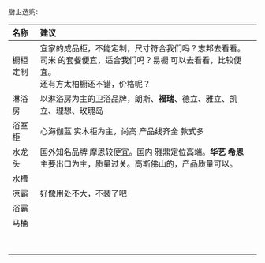 厨卫选购:

| 名称        |建议                                                        |
|:----------  |:--------------------------------------------------------   |
| 橱柜定制     | 宜家的成品柜，不能定制，尺寸符合我们吗？志邦去看看。<br>司米 的套餐便宜，适合我们吗？易橱 可以去看看，比较便宜。<br>还有方太柏橱还不错，价格呢？   |
| 淋浴房       | 以淋浴房为主的卫浴品牌，朗斯、__福瑞__、德立、雅立、凯立、理想、玫瑰岛   |
| 浴室柜       | 心海伽蓝 实木柜为主，尚高 产品线齐全 款式多   |
| 水龙头       | 国外知名品牌 摩恩较便宜。国内 雅鼎定位高端。__华艺__ __希恩__ 主要出口为主，质量过关。高斯佛山的，产品质量可以。   |
| 水槽        |    |
| 凉霸        | 好像用处不大，不装了吧   |
| 浴霸        |    |
| 马桶        |    |
|             |    |
|             |    |
|             |    |
|             |    |
|             |    |
|             |    |
|             |    |
|             |    |

